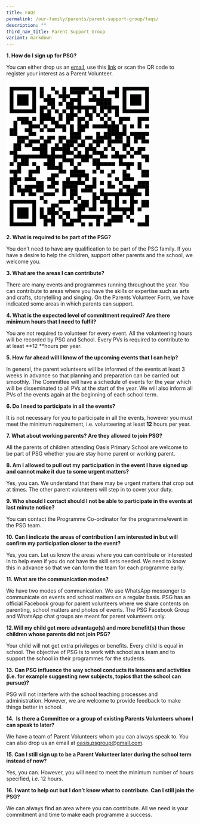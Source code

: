 ```yaml
---
title: FAQs
permalink: /our-family/parents/parent-support-group/faqs/
description: ""
third_nav_title: Parent Support Group
variant: markdown
---
```

**1.  How do I sign up for PSG?**

You can either drop us an [email](oasis.psgroup@gmail.com ), use this [link](https://tinyurl.com/PV-Registration-2025 ) or scan the QR code to register your interest as a Parent Volunteer.

![](/images/psg_reg_2025.png)

		 
**2. What is required to be part of the PSG?**

You don’t need to have any qualification to be part of the PSG family. If you have a desire to help the children, support other parents and the school, we welcome you.

**3. What are the areas I can contribute?**

There are many events and programmes running throughout the year. You can contribute to areas where you have the skills or expertise such as arts and crafts, storytelling and singing. On the Parents Volunteer Form, we have indicated some areas in which parents can support.

**4. What is the expected level of commitment required? Are there minimum hours that I need to fulfil?**

You are not required to volunteer for every event. All the volunteering hours will be recorded by PSG and School. Every PVs is required to contribute to at least **12 **hours per year.

**5. How far ahead will I know of the upcoming events that I can help?**

In general, the parent volunteers will be informed of the events at least 3 weeks in advance so that planning and preparation can be carried out smoothly. The Committee will have a schedule of events for the year which will be disseminated to all PVs at the start of the year. We will also inform all PVs of the events again at the beginning of each school term.

**6. Do I need to participate in all the events?**

It is not necessary for you to participate in all the events, however you must meet the minimum requirement, i.e. volunteering at least **12** hours per year.

**7. What about working parents? Are they allowed to join PSG?**

All the parents of children attending Oasis Primary School are welcome to be part of PSG whether you are stay home parent or working parent.

**8. Am I allowed to pull out my participation in the event I have signed up and cannot make it due to some urgent matters?**

Yes, you can. We understand that there may be urgent matters that crop out at times. The other parent volunteers will step in to cover your duty.

**9. Who should I contact should I not be able to participate in the events at last minute notice?**

You can contact the Programme Co-ordinator for the programme/event in the PSG team.

**10. Can I indicate the areas of contribution I am interested in but will confirm my participation closer to the event?**

Yes, you can. Let us know the areas where you can contribute or interested in to help even if you do not have the skill sets needed. We need to know this in advance so that we can form the team for each programme early.

**11. What are the communication modes?**

We have two modes of communication. We use WhatsApp messenger to communicate on events and school matters on a regular basis. PSG has an official Facebook group for parent volunteers where we share contents on parenting, school matters and photos of events. The PSG Facebook Group and WhatsApp chat groups are meant for parent volunteers only.

**12.Will my child get more advantage(s) and more benefit(s) than those children whose parents did not join PSG?**

Your child will not get extra privileges or benefits. Every child is equal in school. The objective of PSG is to work with school as a team and to support the school in their programmes for the students.

**13. Can PSG influence the way school conducts its lessons and activities (i.e. for example suggesting new subjects, topics that the school can pursue)?**

PSG will not interfere with the school teaching processes and administration. However, we are welcome to provide feedback to make things better in school.

**14.&nbsp; Is there a Committee or a group of existing Parents Volunteers whom I can speak to later?**

We have a team of Parent Volunteers whom you can always speak to. You can also drop us an email at oasis.psgroup@gmail.com.

**15. Can I still sign up to be a Parent Volunteer later during the school term instead of now?**

Yes, you can. However, you will need to meet the minimum number of hours specified, i.e. 12 hours.

**16. I want to help out but I don’t know what to contribute. Can I still join the PSG?**

We can always find an area where you can contribute. All we need is your commitment and time to make each programme a success.




